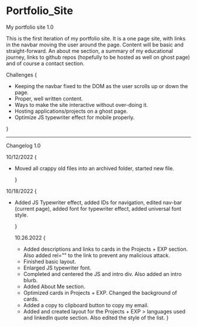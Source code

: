 # Portfolio_Site

My portfolio site 1.0

This is the first iteration of my portfolio site. It is a one page site, with links in the navbar moving the user around the page. Content will be basic and straight-forward. An about me section, a summary of my educational journey, links to github repos (hopefully to be hosted as well on ghost page) and of course a contact section.

Challenges {

- Keeping the navbar fixed to the DOM as the user scrolls up or down the page.
- Proper, well written content.
- Ways to make the site interactive without over-doing it.
- Hosting applications/projects on a ghost page.
- Optimize JS typewriter effect for mobile properly.

}

---

Changelog 1.0

10/12/2022 {

- Moved all crappy old files into an archived folder, started new file.

  }

10/18/2022 {

- Added JS Typewriter effect, added IDs for navigation, edited nav-bar (current page), added font for typewriter effect, added universal font style.

  }

  10.26.2022 {

  - Added descriptions and links to cards in the Projects + EXP section. Also added rel="" to the link to prevent any malicious attack.
  - Finished basic layout.
  - Enlarged JS typewriter font.
  - Completed and centered the JS and intro div. Also added an intro blurb.
  - Added About Me section.
  - Optimized cards in Projects + EXP. Changed the background of cards.
  - Added a copy to clipboard button to copy my email.
  - Added and created layout for the Projects + EXP > languages used and linkedIn quote section. Also edited the style of the list.
    }
